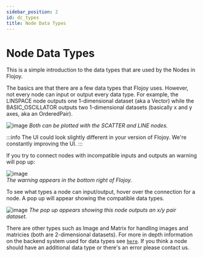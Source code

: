 ```yaml
---
sidebar_position: 2
id: dc_types
title: Node Data Types
---
```


# Node Data Types

This is a simple introduction to the data types that are used by the Nodes in Flojoy.

The basics are that there are a few data types that Flojoy uses. However, not every node can input or output every data type. For example, the LINSPACE node outputs one 1-dimensional dataset (aka a Vector) while the BASIC_OSCILLATOR outputs two 1-dimensional datasets (basically x and y axes, aka an OrderedPair).

![image](/img/introduction/dtypes1.png)
*Both can be plotted with the SCATTER and LINE nodes.*

:::info
The UI could look slightly different in your version of Flojoy. We're constantly improving the UI.
:::

If you try to connect nodes with incompatible inputs and outputs an warning will pop up:

![image](/img/introduction/dtypes_warning.png)
*<br/>The warning appears in the bottom right of Flojoy.*

To see what types a node can input/output, hover over the connection for a node. A pop up will appear showing the compatible data types.

![image](/img/introduction/dtypes2.png)
*The pop up appears showing this node outputs an x/y pair dataset.*

There are other types such as Image and Matrix for handling images and matricies (both are 2-dimensional datasets). For more in depth information on the backend system used for data types see [`here`](/custom-nodes/data-container/). If you think a node should have an additional data type or there's an error please contact us.
